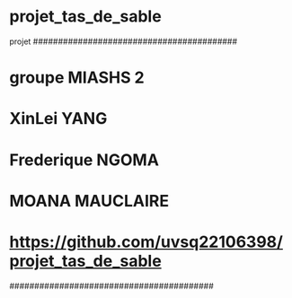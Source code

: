 # projet_tas_de_sable
projet
#########################################
# groupe MIASHS 2
# XinLei YANG
# Frederique NGOMA
# MOANA MAUCLAIRE
# https://github.com/uvsq22106398/projet_tas_de_sable
#########################################
